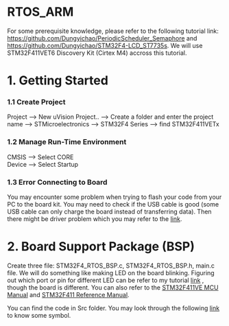 # RTOS_ARM
For some prerequisite knowledge, please refer to the following tutorial link: https://github.com/Dungyichao/PeriodicScheduler_Semaphore and https://github.com/Dungyichao/STM32F4-LCD_ST7735s. We will use STM32F411VET6 Discovery Kit (Cirtex M4) accross this tutorial.

# 1. Getting Started

### 1.1 Create Project
Project --> New uVision Project.. --> Create a folder and enter the project name --> STMicroelectronics --> STM32F4 Series --> find STM32F411VETx 
### 1.2 Manage Run-Time Environment
CMSIS --> Select CORE <br />
Device --> Select Startup
### 1.3 Error Connecting to Board
You may encounter some problem when trying to flash your code from your PC to the board kit. You may need to check if the USB cable is good (some USB cable can only charge the board instead of transferring data). Then there might be driver problem which you may refer to the [link](http://www.keil.com/support/docs/3634.htm).


# 2. Board Support Package (BSP)
Create three file: STM32F4_RTOS_BSP.c, STM32F4_RTOS_BSP.h, main.c file. We will do something like making LED on the board blinking. Figuring out which port or pin for different LED can be refer to my tutorial [link](https://github.com/Dungyichao/PeriodicScheduler_Semaphore/blob/master/Reference/LED%20Light%20STM32f411%20Nucleo%20Code.pdf) , though the board is different. You can also refer to the  [STM32F411VE MCU Manual](https://www.st.com/resource/en/user_manual/dm00148985-discovery-kit-with-stm32f411ve-mcu-stmicroelectronics.pdf) and [STM32F411 Reference Manual](https://www.st.com/resource/en/reference_manual/dm00119316-stm32f411xc-e-advanced-arm-based-32-bit-mcus-stmicroelectronics.pdf).

You can find the code in Src folder. You may look through the following [link](https://librambutan.readthedocs.io/en/latest/lang/cpp/compoundbitwise.html) to know some symbol.





